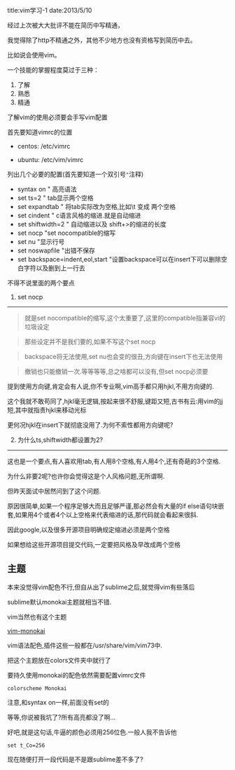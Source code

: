 title:vim学习-1
date:2013/5/10

经过上次被大大批评不能在简历中写精通，

我觉得除了http不精通之外，其他不少地方也没有资格写到简历中去。

比如说会使用vim。

一个技能的掌握程度莫过于三种：

1. 了解
2. 熟悉
3. 精通

了解vim的使用必须要会手写vim配置

首先要知道vimrc的位置

+ centos: /etc/vimrc

+ ubuntu: /etc/vim/vimrc

列出几个必要的配置(首先要知道一个双引号`"`注释)

+ syntax on " 高亮语法
+ set ts=2 " tab显示两个空格
+ set expandtab " 将tab实际改为空格,比如\t 变成 两个空格
+ set cindent " c语言风格的缩进.就是自动缩进
+ set shiftwidth=2 " 自动缩进以及 shift+>的缩进的长度
+ set nocp "set nocompatible的缩写
+ set nu "显示行号
+ set noswapfile "出错不保存
+ set backspace=indent,eol,start "设置backspace可以在insert下可以删除空白字符以及删到上一行去

不得不说里面的两个要点

1. set nocp
----------

 >就是set nocompatible的缩写,这个太重要了,这里的compatible指兼容vi的垃圾设定

 >那些设定并不是我们要的,如果不写这个set nocp

 >backspace将无法使用,set nu也会变的很丑,方向键在insert下也无法使用

 >撤销也只能撤销一次.等等等等,总之啥都可以没有,但set nocp必须要

提到使用方向键,肯定会有人说,你不专业啊,vim高手都只用hjkl,不用方向键的.

这个我就不敢苟同了,hjkl毫无逻辑,按起来很不舒服,键距又短,古书有云:用vim的jj短,其中就指责hjkl来移动光标

更何况hjkl在insert下就彻底没用了.为何不索性都用方向键呢?

2. 为什么ts,shiftwidth都设置为2?
-------------
这也是一个要点,有人喜欢用tab,有人用8个空格,有人用4个,还有奇葩的3个空格.

为什么非要2呢?也许你会觉得这是个人风格问题,无所谓啊.

但昨天面试中居然问到了这个问题.

原因很简单,如果一个程序足够大而且足够严谨,那必然会有大量的if else语句块嵌套,如果用4个或者4个以上空格来代表缩进的话,那代码就会看起来很斜.

因此google,以及很多开源项目明确规定缩进必须是两个空格

如果想给这些开源项目提交代码,一定要把风格及早改成两个空格

主题
----
本来没觉得vim配色不行,但自从出了sublime之后,就觉得vim有些落后

sublime默认monokai主题就相当不错.

vim当然也有这个主题

[vim-monokai](https://github.com/sickill/vim-monokai/raw/master/colors/Monokai.vim)

vim语法配色,插件这些一般都在/usr/share/vim/vim73中.

把这个主题放在colors文件夹中就行了

要持久使用monokai的配色依然需要配置vimrc文件

    colorscheme Monokai

注意,和syntax on一样,前面没有set的

等等,你说被我坑了?所有高亮都没了啊...

好吧,就是这句话,牛逼的颜色必须用256位色.一般人我不告诉他

    set t_Co=256

现在随便打开一段代码是不是跟sublime差不多了?


